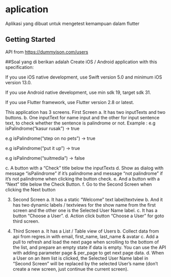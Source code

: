 # aplication

Aplikasi yang dibuat untuk mengetest kemampuan dalam flutter

## Getting Started

API from https://dummyjson.com/users

##Soal yang di berikan adalah
Create iOS / Android application with this specification:

If you use iOS native development, use Swift version 5.0 and minimum iOS version 13.0.

If you use Android native development, use min sdk 19, target sdk 31.

If you use Flutter framework, use Flutter version 2.8 or latest.

This application has 3 screens.
First Screen
a. It has two inputTexts and two buttons. 
b. One inputText for name input and the other for input sentence text, to check whether the sentence is palindrome or not.
Example :
e.g isPalindrome(“kasur rusak”) -> true

e.g isPalindrome(“step on no pets”) -> true

e.g isPalindrome(“put it up”) -> true

e.g isPalindrome(“suitmedia”) -> false

c. A button with a “Check” title below the inputTexts
d. Show as dialog with message “isPalindrome” if it’s palindrome and message “not   palindrome” if it’s not palindrome when clicking the button check.
e. And a button with a “Next” title below the Check Button.
f. Go to the Second Screen when clicking the Next button

3. Second Screen
a. It has a static “Welcome” text label/textview
b. And it has two dynamic labels / textviews for the show name from the first screen and the other one is the Selected User Name label.
c. It has a button “Choose a User”.
d. Action click button “Choose a User” for goto third screen.


4. Third Screen
a. It has a List / Table view of Users
b. Collect data from api from regres.in with email, first_name, last_name & avatar
c. Add a pull to refresh and load the next page when scrolling to the bottom of the list, and prepare an empty state if data is empty. You can use the API with adding parameter page & per_page to get next page data.
d. When a User on an item list is clicked, the Selected User Name label in “Second Screen” will be replaced by the selected User’s name (don’t create a new screen, just continue the current screen).


